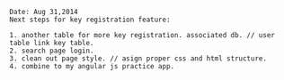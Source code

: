 
	Date: Aug 31,2014
	Next steps for key registration feature: 

	1. another table for more key registration. associated db. // user table link key table.
	2. search page login.
	3. clean out page style. // asign proper css and html structure.
	4. combine to my angular js practice app.